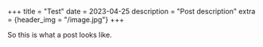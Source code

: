 +++
title = "Test"
date = 2023-04-25
description = "Post description"
extra = {header_img = "/image.jpg"}
+++

So this is what a post looks like.